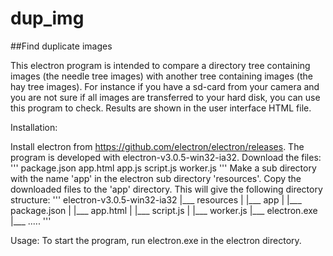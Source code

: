 # dup_img
##Find duplicate images

This electron program is intended to compare a directory tree containing images (the needle tree images) with another tree containing images (the hay tree images). For instance if you have a sd-card from your camera and you are not sure if all images are transferred to your hard disk, you can use this program to check.
Results are shown in the user interface HTML file.

Installation:

Install electron from https://github.com/electron/electron/releases. The program is developed with electron-v3.0.5-win32-ia32.
Download the files:
'''
  package.json
  app.html
  app.js
  script.js
  worker.js
'''
Make a sub directory with the name 'app' in the electron sub directory 'resources'. Copy the downloaded files to the 'app' directory. 
This will give the following directory structure:
'''
electron-v3.0.5-win32-ia32
      |___ resources
      |        |___ app
      |               |___ package.json
      |               |___ app.html
      |               |___ script.js
      |               |___ worker.js
      |___ electron.exe
      |___ .....
'''      

Usage:
To start the program, run electron.exe in the electron directory. 

